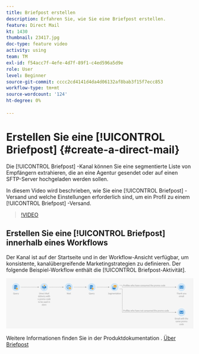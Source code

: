 ```yaml
---
title: Briefpost erstellen
description: Erfahren Sie, wie Sie eine Briefpost erstellen.
feature: Direct Mail
kt: 1430
thumbnail: 23417.jpg
doc-type: feature video
activity: using
team: TM
exl-id: f54acc7f-4efe-4d7f-89f1-c4ed596a5d9e
role: User
level: Beginner
source-git-commit: cccc2cd4141d4da4d06132af8bab3f15f7ecc853
workflow-type: tm+mt
source-wordcount: '124'
ht-degree: 0%

---
```


# Erstellen Sie eine [!UICONTROL Briefpost] {#create-a-direct-mail}

Die [!UICONTROL Briefpost] -Kanal können Sie eine segmentierte Liste von Empfängern extrahieren, die an eine Agentur gesendet oder auf einen SFTP-Server hochgeladen werden sollen.

In diesem Video wird beschrieben, wie Sie eine [!UICONTROL Briefpost] -Versand und welche Einstellungen erforderlich sind, um ein Profil zu einem [!UICONTROL Briefpost] -Versand.

>[!VIDEO](https://video.tv.adobe.com/v/23417?quality=12)

## Erstellen Sie eine [!UICONTROL Briefpost] innerhalb eines Workflows

Der Kanal ist auf der Startseite und in der Workflow-Ansicht verfügbar, um konsistente, kanalübergreifende Marketingstrategien zu definieren. Der folgende Beispiel-Workflow enthält die [!UICONTROL Briefpost-Aktivität].

![Workflow-Bild](/help/assets/direct_mail_examplewf.png)

Weitere Informationen finden Sie in der Produktdokumentation . [Über Briefpost](https://experienceleague.adobe.com/docs/campaign-standard/using/communication-channels/direct-mail/about-direct-mail.html)
